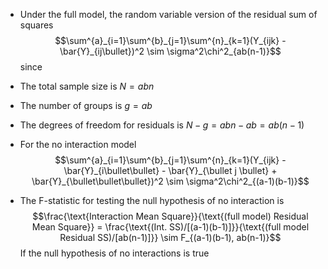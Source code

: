 - Under the full model, the random variable version of the residual sum of squares $$\sum^{a}_{i=1}\sum^{b}_{j=1}\sum^{n}_{k=1}(Y_{ijk} - \bar{Y}_{ij\bullet})^2 \sim \sigma^2\chi^2_{ab(n-1)}$$
since
- The total sample size is $N = abn$
- The number of groups is $g = ab$
- The degrees of freedom for residuals is $N - g = abn - ab = ab(n-1)$

- For the no interaction model $$\sum^{a}_{i=1}\sum^{b}_{j=1}\sum^{n}_{k=1}(Y_{ijk} - \bar{Y}_{i\bullet\bullet} - \bar{Y}_{\bullet j \bullet} + \bar{Y}_{\bullet\bullet\bullet})^2 \sim \sigma^2\chi^2_{(a-1)(b-1)}$$
- The F-statistic for testing the null hypothesis of no interaction is $$\frac{\text{Interaction Mean Square}}{\text{(full model) Residual Mean Square}} = \frac{\text{(Int. SS)/[(a-1)(b-1)]}}{\text{(full model Residual SS)/[ab(n-1)]}} \sim F_{(a-1)(b-1), ab(n-1)}$$
If the null hypothesis of no interactions is true